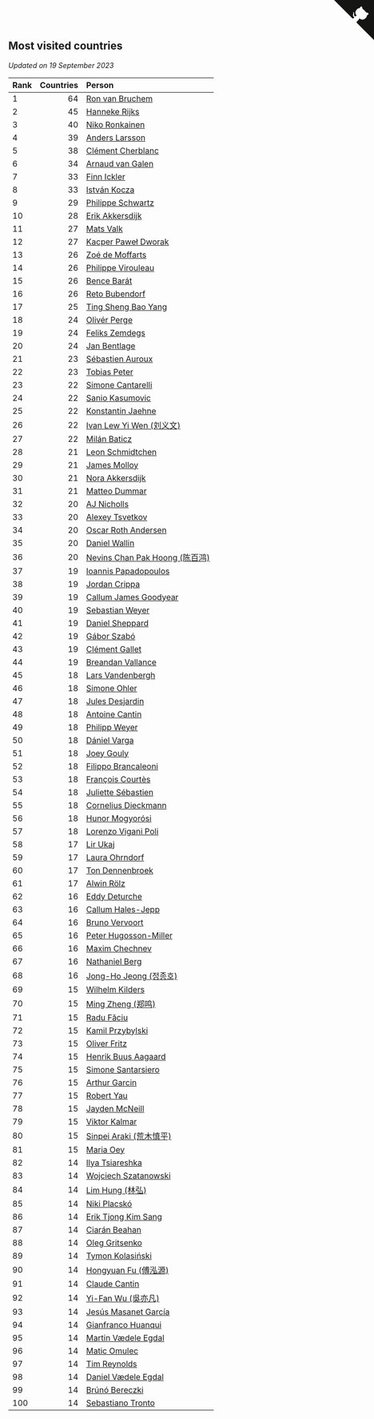 ## Most visited countries

*Updated on 19 September 2023*

| Rank | Countries | Person |
| :--- | ---: | :--- |
| 1 | 64 | [Ron van Bruchem](https://www.worldcubeassociation.org/persons/2003BRUC01) |
| 2 | 45 | [Hanneke Rijks](https://www.worldcubeassociation.org/persons/2008RIJK01) |
| 3 | 40 | [Niko Ronkainen](https://www.worldcubeassociation.org/persons/2010RONK01) |
| 4 | 39 | [Anders Larsson](https://www.worldcubeassociation.org/persons/2003LARS01) |
| 5 | 38 | [Clément Cherblanc](https://www.worldcubeassociation.org/persons/2014CHER05) |
| 6 | 34 | [Arnaud van Galen](https://www.worldcubeassociation.org/persons/2006GALE01) |
| 7 | 33 | [Finn Ickler](https://www.worldcubeassociation.org/persons/2012ICKL01) |
| 8 | 33 | [István Kocza](https://www.worldcubeassociation.org/persons/2005KOCZ01) |
| 9 | 29 | [Philippe Schwartz](https://www.worldcubeassociation.org/persons/2018SCHW02) |
| 10 | 28 | [Erik Akkersdijk](https://www.worldcubeassociation.org/persons/2005AKKE01) |
| 11 | 27 | [Mats Valk](https://www.worldcubeassociation.org/persons/2007VALK01) |
| 12 | 27 | [Kacper Paweł Dworak](https://www.worldcubeassociation.org/persons/2020DWOR01) |
| 13 | 26 | [Zoé de Moffarts](https://www.worldcubeassociation.org/persons/2010MOFF02) |
| 14 | 26 | [Philippe Virouleau](https://www.worldcubeassociation.org/persons/2008VIRO01) |
| 15 | 26 | [Bence Barát](https://www.worldcubeassociation.org/persons/2008BARA01) |
| 16 | 26 | [Reto Bubendorf](https://www.worldcubeassociation.org/persons/2012BUBE01) |
| 17 | 25 | [Ting Sheng Bao Yang](https://www.worldcubeassociation.org/persons/2008BAOY01) |
| 18 | 24 | [Olivér Perge](https://www.worldcubeassociation.org/persons/2007PERG01) |
| 19 | 24 | [Feliks Zemdegs](https://www.worldcubeassociation.org/persons/2009ZEMD01) |
| 20 | 24 | [Jan Bentlage](https://www.worldcubeassociation.org/persons/2010BENT01) |
| 21 | 23 | [Sébastien Auroux](https://www.worldcubeassociation.org/persons/2008AURO01) |
| 22 | 23 | [Tobias Peter](https://www.worldcubeassociation.org/persons/2014PETE03) |
| 23 | 22 | [Simone Cantarelli](https://www.worldcubeassociation.org/persons/2012CANT02) |
| 24 | 22 | [Sanio Kasumovic](https://www.worldcubeassociation.org/persons/2009KASU01) |
| 25 | 22 | [Konstantin Jaehne](https://www.worldcubeassociation.org/persons/2015JAEH01) |
| 26 | 22 | [Ivan Lew Yi Wen (刘义文)](https://www.worldcubeassociation.org/persons/2012WENI01) |
| 27 | 22 | [Milán Baticz](https://www.worldcubeassociation.org/persons/2005BATI01) |
| 28 | 21 | [Leon Schmidtchen](https://www.worldcubeassociation.org/persons/2010SCHM01) |
| 29 | 21 | [James Molloy](https://www.worldcubeassociation.org/persons/2011MOLL01) |
| 30 | 21 | [Nora Akkersdijk](https://www.worldcubeassociation.org/persons/2009CHRI03) |
| 31 | 21 | [Matteo Dummar](https://www.worldcubeassociation.org/persons/2017DUMM01) |
| 32 | 20 | [AJ Nicholls](https://www.worldcubeassociation.org/persons/2015NICH04) |
| 33 | 20 | [Alexey Tsvetkov](https://www.worldcubeassociation.org/persons/2017TSVE02) |
| 34 | 20 | [Oscar Roth Andersen](https://www.worldcubeassociation.org/persons/2008ANDE02) |
| 35 | 20 | [Daniel Wallin](https://www.worldcubeassociation.org/persons/2013WALL03) |
| 36 | 20 | [Nevins Chan Pak Hoong (陈百鸿)](https://www.worldcubeassociation.org/persons/2010CHAN20) |
| 37 | 19 | [Ioannis Papadopoulos](https://www.worldcubeassociation.org/persons/2013PAPA01) |
| 38 | 19 | [Jordan Crippa](https://www.worldcubeassociation.org/persons/2019CRIP01) |
| 39 | 19 | [Callum James Goodyear](https://www.worldcubeassociation.org/persons/2012GOOD02) |
| 40 | 19 | [Sebastian Weyer](https://www.worldcubeassociation.org/persons/2010WEYE02) |
| 41 | 19 | [Daniel Sheppard](https://www.worldcubeassociation.org/persons/2009SHEP01) |
| 42 | 19 | [Gábor Szabó](https://www.worldcubeassociation.org/persons/2005SZAB02) |
| 43 | 19 | [Clément Gallet](https://www.worldcubeassociation.org/persons/2004GALL02) |
| 44 | 19 | [Breandan Vallance](https://www.worldcubeassociation.org/persons/2007VALL01) |
| 45 | 18 | [Lars Vandenbergh](https://www.worldcubeassociation.org/persons/2003VAND01) |
| 46 | 18 | [Simone Ohler](https://www.worldcubeassociation.org/persons/2014OHLE01) |
| 47 | 18 | [Jules Desjardin](https://www.worldcubeassociation.org/persons/2010DESJ01) |
| 48 | 18 | [Antoine Cantin](https://www.worldcubeassociation.org/persons/2010CANT02) |
| 49 | 18 | [Philipp Weyer](https://www.worldcubeassociation.org/persons/2010WEYE01) |
| 50 | 18 | [Dániel Varga](https://www.worldcubeassociation.org/persons/2008VARG01) |
| 51 | 18 | [Joey Gouly](https://www.worldcubeassociation.org/persons/2007GOUL01) |
| 52 | 18 | [Filippo Brancaleoni](https://www.worldcubeassociation.org/persons/2008BRAN01) |
| 53 | 18 | [François Courtès](https://www.worldcubeassociation.org/persons/2008COUR01) |
| 54 | 18 | [Juliette Sébastien](https://www.worldcubeassociation.org/persons/2014SEBA01) |
| 55 | 18 | [Cornelius Dieckmann](https://www.worldcubeassociation.org/persons/2009DIEC01) |
| 56 | 18 | [Hunor Mogyorósi](https://www.worldcubeassociation.org/persons/2015MOGY01) |
| 57 | 18 | [Lorenzo Vigani Poli](https://www.worldcubeassociation.org/persons/2007POLI01) |
| 58 | 17 | [Lir Ukaj](https://www.worldcubeassociation.org/persons/2016UKAJ01) |
| 59 | 17 | [Laura Ohrndorf](https://www.worldcubeassociation.org/persons/2009OHRN01) |
| 60 | 17 | [Ton Dennenbroek](https://www.worldcubeassociation.org/persons/2003DENN01) |
| 61 | 17 | [Alwin Rölz](https://www.worldcubeassociation.org/persons/2016ROLZ01) |
| 62 | 16 | [Eddy Deturche](https://www.worldcubeassociation.org/persons/2014DETU01) |
| 63 | 16 | [Callum Hales-Jepp](https://www.worldcubeassociation.org/persons/2012HALE01) |
| 64 | 16 | [Bruno Vervoort](https://www.worldcubeassociation.org/persons/2011VERV01) |
| 65 | 16 | [Peter Hugosson-Miller](https://www.worldcubeassociation.org/persons/2021HUGO01) |
| 66 | 16 | [Maxim Chechnev](https://www.worldcubeassociation.org/persons/2011CHEC01) |
| 67 | 16 | [Nathaniel Berg](https://www.worldcubeassociation.org/persons/2012BERG04) |
| 68 | 16 | [Jong-Ho Jeong (정종호)](https://www.worldcubeassociation.org/persons/2008JONG03) |
| 69 | 15 | [Wilhelm Kilders](https://www.worldcubeassociation.org/persons/2010KILD02) |
| 70 | 15 | [Ming Zheng (郑鸣)](https://www.worldcubeassociation.org/persons/2009ZHEN11) |
| 71 | 15 | [Radu Făciu](https://www.worldcubeassociation.org/persons/2009FACI01) |
| 72 | 15 | [Kamil Przybylski](https://www.worldcubeassociation.org/persons/2016PRZY01) |
| 73 | 15 | [Oliver Fritz](https://www.worldcubeassociation.org/persons/2014FRIT02) |
| 74 | 15 | [Henrik Buus Aagaard](https://www.worldcubeassociation.org/persons/2006BUUS01) |
| 75 | 15 | [Simone Santarsiero](https://www.worldcubeassociation.org/persons/2009SANT01) |
| 76 | 15 | [Arthur Garcin](https://www.worldcubeassociation.org/persons/2014GARC27) |
| 77 | 15 | [Robert Yau](https://www.worldcubeassociation.org/persons/2009YAUR01) |
| 78 | 15 | [Jayden McNeill](https://www.worldcubeassociation.org/persons/2012MCNE01) |
| 79 | 15 | [Viktor Kalmar](https://www.worldcubeassociation.org/persons/2011KALM01) |
| 80 | 15 | [Sinpei Araki (荒木慎平)](https://www.worldcubeassociation.org/persons/2006ARAK01) |
| 81 | 15 | [Maria Oey](https://www.worldcubeassociation.org/persons/2007OEYM01) |
| 82 | 14 | [Ilya Tsiareshka](https://www.worldcubeassociation.org/persons/2012TERE01) |
| 83 | 14 | [Wojciech Szatanowski](https://www.worldcubeassociation.org/persons/2011SZAT01) |
| 84 | 14 | [Lim Hung (林弘)](https://www.worldcubeassociation.org/persons/2016HUNG08) |
| 85 | 14 | [Niki Placskó](https://www.worldcubeassociation.org/persons/2008PLAC01) |
| 86 | 14 | [Erik Tjong Kim Sang](https://www.worldcubeassociation.org/persons/2018SANG01) |
| 87 | 14 | [Ciarán Beahan](https://www.worldcubeassociation.org/persons/2012BEAH01) |
| 88 | 14 | [Oleg Gritsenko](https://www.worldcubeassociation.org/persons/2011GRIT01) |
| 89 | 14 | [Tymon Kolasiński](https://www.worldcubeassociation.org/persons/2016KOLA02) |
| 90 | 14 | [Hongyuan Fu (傅泓源)](https://www.worldcubeassociation.org/persons/2017FUHO01) |
| 91 | 14 | [Claude Cantin](https://www.worldcubeassociation.org/persons/2012CANT01) |
| 92 | 14 | [Yi-Fan Wu (吳亦凡)](https://www.worldcubeassociation.org/persons/2010WUIF01) |
| 93 | 14 | [Jesús Masanet García](https://www.worldcubeassociation.org/persons/2004MASA01) |
| 94 | 14 | [Gianfranco Huanqui](https://www.worldcubeassociation.org/persons/2013HUAN29) |
| 95 | 14 | [Martin Vædele Egdal](https://www.worldcubeassociation.org/persons/2013EGDA02) |
| 96 | 14 | [Matic Omulec](https://www.worldcubeassociation.org/persons/2010OMUL02) |
| 97 | 14 | [Tim Reynolds](https://www.worldcubeassociation.org/persons/2005REYN01) |
| 98 | 14 | [Daniel Vædele Egdal](https://www.worldcubeassociation.org/persons/2013EGDA01) |
| 99 | 14 | [Brúnó Bereczki](https://www.worldcubeassociation.org/persons/2008BERE01) |
| 100 | 14 | [Sebastiano Tronto](https://www.worldcubeassociation.org/persons/2011TRON02) |


<a href="https://github.com/JustinTimeCuber/wca_statistics" class="github-corner" aria-label="View source on Github"><svg width="80" height="80" viewBox="0 0 250 250" style="fill:#151513; color:#fff; position: absolute; top: 0; border: 0; right: 0;" aria-hidden="true"><path d="M0,0 L115,115 L130,115 L142,142 L250,250 L250,0 Z"></path><path d="M128.3,109.0 C113.8,99.7 119.0,89.6 119.0,89.6 C122.0,82.7 120.5,78.6 120.5,78.6 C119.2,72.0 123.4,76.3 123.4,76.3 C127.3,80.9 125.5,87.3 125.5,87.3 C122.9,97.6 130.6,101.9 134.4,103.2" fill="currentColor" style="transform-origin: 130px 106px;" class="octo-arm"></path><path d="M115.0,115.0 C114.9,115.1 118.7,116.5 119.8,115.4 L133.7,101.6 C136.9,99.2 139.9,98.4 142.2,98.6 C133.8,88.0 127.5,74.4 143.8,58.0 C148.5,53.4 154.0,51.2 159.7,51.0 C160.3,49.4 163.2,43.6 171.4,40.1 C171.4,40.1 176.1,42.5 178.8,56.2 C183.1,58.6 187.2,61.8 190.9,65.4 C194.5,69.0 197.7,73.2 200.1,77.6 C213.8,80.2 216.3,84.9 216.3,84.9 C212.7,93.1 206.9,96.0 205.4,96.6 C205.1,102.4 203.0,107.8 198.3,112.5 C181.9,128.9 168.3,122.5 157.7,114.1 C157.9,116.9 156.7,120.9 152.7,124.9 L141.0,136.5 C139.8,137.7 141.6,141.9 141.8,141.8 Z" fill="currentColor" class="octo-body"></path></svg></a><style>.github-corner:hover .octo-arm{animation:octocat-wave 560ms ease-in-out}@keyframes octocat-wave{0%,100%{transform:rotate(0)}20%,60%{transform:rotate(-25deg)}40%,80%{transform:rotate(10deg)}}@media (max-width:500px){.github-corner:hover .octo-arm{animation:none}.github-corner .octo-arm{animation:octocat-wave 560ms ease-in-out}}</style>
